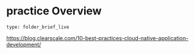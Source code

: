 # practice Overview
 
```ccard
type: folder_brief_live
```
 
https://blog.clearscale.com/10-best-practices-cloud-native-application-development/